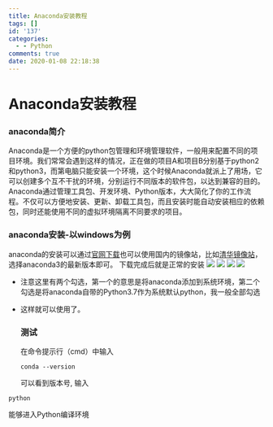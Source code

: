 ```yaml
---
title: Anaconda安装教程
tags: []
id: '137'
categories:
  - - Python
comments: true
date: 2020-01-08 22:18:38
---
```


# Anaconda安装教程

### anaconda简介

Anaconda是一个方便的python包管理和环境管理软件，一般用来配置不同的项目环境。我们常常会遇到这样的情况，正在做的项目A和项目B分别基于python2和python3，而第电脑只能安装一个环境，这个时候Anaconda就派上了用场，它可以创建多个互不干扰的环境，分别运行不同版本的软件包，以达到兼容的目的。 Anaconda通过管理工具包、开发环境、Python版本，大大简化了你的工作流程。不仅可以方便地安装、更新、卸载工具包，而且安装时能自动安装相应的依赖包，同时还能使用不同的虚拟环境隔离不同要求的项目。

### anaconda安装-以windows为例

anaconda的安装可以通过[官网下载](https://www.anaconda.com/distribution/)也可以使用国内的镜像站，比如[清华镜像站](https://mirrors.tuna.tsinghua.edu.cn/anaconda/archive/)，选择anaconda3的最新版本即可。 下载完成后就是正常的安装 ![](https://img.wush.cc/16311033266533.jpg) ![](https://img.wush.cc/16311033266555.jpg) ![](https://img.wush.cc/16311033266572.jpg) ![](https://img.wush.cc/16311033266591.jpg?imageView2/0/format/webp/q/80)

*   注意这里有两个勾选，第一个的意思是将anaconda添加到系统环境，第二个勾选是将anaconda自带的Python3.7作为系统默认python，我一般全部勾选
*   这样就可以使用了。
    
    ### 测试
    
    在命令提示行（cmd）中输入
    
    ```
    conda --version
    ```
    
    可以看到版本号, 输入
    

```
python
```

能够进入Python编译环境